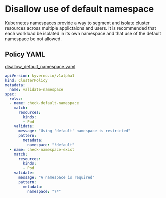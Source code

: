 # Disallow use of default namespace

Kubernetes namespaces provide a way to segment and isolate cluster resources across multiple applictaions and users. It is recommended that each workload be isolated in its own namespace and that use of the default namespace be not allowed.

## Policy YAML 

[disallow_default_namespace.yaml](best_practices/disallow_default_namespace.yaml) 

````yaml
apiVersion: kyverno.io/v1alpha1
kind: ClusterPolicy
metadata:
  name: validate-namespace
spec:
  rules:
  - name: check-default-namespace
    match:
      resources:
        kinds:
        - Pod
    validate:
      message: "Using 'default' namespace is restricted"
      pattern:
        metadata:
          namespace: "!default"
  - name: check-namespace-exist
    match:
      resources:
        kinds:
        - Pod
    validate:
      message: "A namespace is required"
      pattern:
        metadata:
          namespace: "?*"
````
